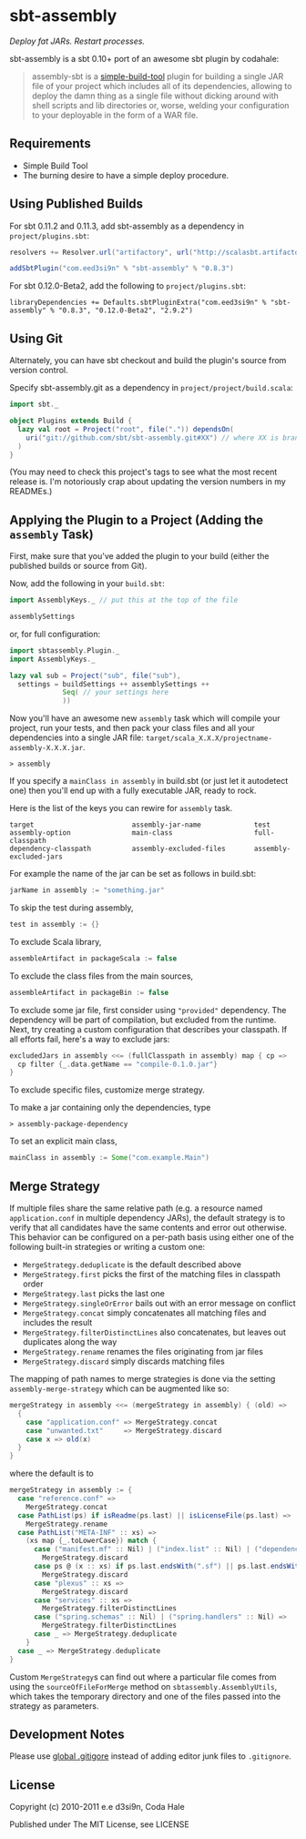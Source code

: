 sbt-assembly
============

*Deploy fat JARs. Restart processes.*

sbt-assembly is a sbt 0.10+ port of an awesome sbt plugin by codahale:

> assembly-sbt is a [simple-build-tool](http://code.google.com/p/simple-build-tool/)
plugin for building a single JAR file of your project which includes all of its
dependencies, allowing to deploy the damn thing as a single file without dicking
around with shell scripts and lib directories or, worse, welding your
configuration to your deployable in the form of a WAR file.

Requirements
------------

* Simple Build Tool
* The burning desire to have a simple deploy procedure.

Using Published Builds
----------------------

For sbt 0.11.2 and 0.11.3, add sbt-assembly as a dependency in `project/plugins.sbt`:

```scala
resolvers += Resolver.url("artifactory", url("http://scalasbt.artifactoryonline.com/scalasbt/sbt-plugin-releases"))(Resolver.ivyStylePatterns)

addSbtPlugin("com.eed3si9n" % "sbt-assembly" % "0.8.3")
```

For sbt 0.12.0-Beta2, add the following to `project/plugins.sbt`:

```
libraryDependencies += Defaults.sbtPluginExtra("com.eed3si9n" % "sbt-assembly" % "0.8.3", "0.12.0-Beta2", "2.9.2")
```

Using Git
---------

Alternately, you can have sbt checkout and build the plugin's source from version control.

Specify sbt-assembly.git as a dependency in `project/project/build.scala`:

```scala
import sbt._

object Plugins extends Build {
  lazy val root = Project("root", file(".")) dependsOn(
    uri("git://github.com/sbt/sbt-assembly.git#XX") // where XX is branch
  )
}
```

(You may need to check this project's tags to see what the most recent release
is. I'm notoriously crap about updating the version numbers in my READMEs.)

Applying the Plugin to a Project (Adding the `assembly` Task)
-------------------------------------------------------------

First, make sure that you've added the plugin to your build (either the published
builds or source from Git).


Now, add the following in your `build.sbt`:

```scala
import AssemblyKeys._ // put this at the top of the file

assemblySettings
```

or, for full configuration:

```scala
import sbtassembly.Plugin._
import AssemblyKeys._

lazy val sub = Project("sub", file("sub"),
  settings = buildSettings ++ assemblySettings ++
             Seq( // your settings here
             ))
```

Now you'll have an awesome new `assembly` task which will compile your project,
run your tests, and then pack your class files and all your dependencies into a
single JAR file: `target/scala_X.X.X/projectname-assembly-X.X.X.jar`.

    > assembly

If you specify a `mainClass in assembly` in build.sbt (or just let it autodetect
one) then you'll end up with a fully executable JAR, ready to rock.

Here is the list of the keys you can rewire for `assembly` task.

    target                        assembly-jar-name             test
    assembly-option               main-class                    full-classpath
    dependency-classpath          assembly-excluded-files       assembly-excluded-jars

For example the name of the jar can be set as follows in build.sbt:

```scala
jarName in assembly := "something.jar"
```

To skip the test during assembly,

```scala
test in assembly := {}
```

To exclude Scala library,

```scala
assembleArtifact in packageScala := false
```

To exclude the class files from the main sources,

```scala
assembleArtifact in packageBin := false
```

To exclude some jar file, first consider using `"provided"` dependency. The dependency will be part of compilation, but excluded from the runtime. Next, try creating a custom configuration that describes your classpath. If all efforts fail, here's a way to exclude jars:

```scala
excludedJars in assembly <<= (fullClasspath in assembly) map { cp => 
  cp filter {_.data.getName == "compile-0.1.0.jar"}
}
```

To exclude specific files, customize merge strategy.

To make a jar containing only the dependencies, type

    > assembly-package-dependency

To set an explicit main class,

```scala
mainClass in assembly := Some("com.example.Main")
```

Merge Strategy
--------------

If multiple files share the same relative path (e.g. a resource named
`application.conf` in multiple dependency JARs), the default strategy is to
verify that all candidates have the same contents and error out otherwise.
This behavior can be configured on a per-path basis using either one
of the following built-in strategies or writing a custom one:

* `MergeStrategy.deduplicate` is the default described above
* `MergeStrategy.first` picks the first of the matching files in classpath order
* `MergeStrategy.last` picks the last one
* `MergeStrategy.singleOrError` bails out with an error message on conflict
* `MergeStrategy.concat` simply concatenates all matching files and includes the result
* `MergeStrategy.filterDistinctLines` also concatenates, but leaves out duplicates along the way
* `MergeStrategy.rename` renames the files originating from jar files
* `MergeStrategy.discard` simply discards matching files

The mapping of path names to merge strategies is done via the setting
`assembly-merge-strategy` which can be augmented like so:

```scala
mergeStrategy in assembly <<= (mergeStrategy in assembly) { (old) =>
  {
    case "application.conf" => MergeStrategy.concat
    case "unwanted.txt"     => MergeStrategy.discard
    case x => old(x)
  }
}
```

where the default is to

```scala
mergeStrategy in assembly := { 
  case "reference.conf" =>
    MergeStrategy.concat
  case PathList(ps) if isReadme(ps.last) || isLicenseFile(ps.last) =>
    MergeStrategy.rename
  case PathList("META-INF" :: xs) =>
    (xs map {_.toLowerCase}) match {
      case ("manifest.mf" :: Nil) | ("index.list" :: Nil) | ("dependencies" :: Nil) =>
        MergeStrategy.discard
      case ps @ (x :: xs) if ps.last.endsWith(".sf") || ps.last.endsWith(".dsa") =>
        MergeStrategy.discard
      case "plexus" :: xs =>
        MergeStrategy.discard
      case "services" :: xs =>
        MergeStrategy.filterDistinctLines
      case ("spring.schemas" :: Nil) | ("spring.handlers" :: Nil) =>
        MergeStrategy.filterDistinctLines
      case _ => MergeStrategy.deduplicate
    }
  case _ => MergeStrategy.deduplicate
}
```

Custom `MergeStrategy`s can find out where a particular file comes
from using the `sourceOfFileForMerge` method on `sbtassembly.AssemblyUtils`,
which takes the temporary directory and one of the files passed into the
strategy as parameters.

Development Notes
-----------------

Please use [global .gitigore](http://help.github.com/ignore-files/) instead of adding editor junk files to `.gitignore`.

License
-------

Copyright (c) 2010-2011 e.e d3si9n, Coda Hale

Published under The MIT License, see LICENSE
